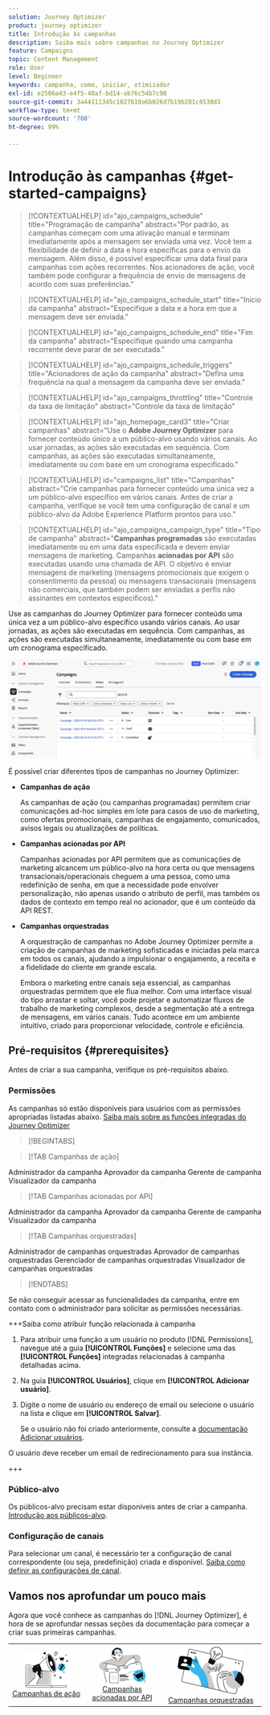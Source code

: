 ```yaml
---
solution: Journey Optimizer
product: journey optimizer
title: Introdução às campanhas
description: Saiba mais sobre campanhas no Journey Optimizer
feature: Campaigns
topic: Content Management
role: User
level: Beginner
keywords: campanha, como, iniciar, otimizador
exl-id: e2506a43-e4f5-48af-bd14-ab76c54b7c90
source-git-commit: 3a44111345c1627610a6b026d7b19b281c4538d3
workflow-type: tm+mt
source-wordcount: '708'
ht-degree: 99%

---
```


# Introdução às campanhas {#get-started-campaigns}

>[!CONTEXTUALHELP]
>id="ajo_campaigns_schedule"
>title="Programação de campanha"
>abstract="Por padrão, as campanhas começam com uma ativação manual e terminam imediatamente após a mensagem ser enviada uma vez. Você tem a flexibilidade de definir a data e hora específicas para o envio da mensagem. Além disso, é possível especificar uma data final para campanhas com ações recorrentes. Nos acionadores de ação, você também pode configurar a frequência de envio de mensagens de acordo com suas preferências."

>[!CONTEXTUALHELP]
>id="ajo_campaigns_schedule_start"
>title="Início da campanha"
>abstract="Especifique a data e a hora em que a mensagem deve ser enviada."

>[!CONTEXTUALHELP]
>id="ajo_campaigns_schedule_end"
>title="Fim da campanha"
>abstract="Especifique quando uma campanha recorrente deve parar de ser executada."

>[!CONTEXTUALHELP]
>id="ajo_campaigns_schedule_triggers"
>title="Acionadores de ação da campanha"
>abstract="Defina uma frequência na qual a mensagem da campanha deve ser enviada."

>[!CONTEXTUALHELP]
>id="ajo_campaigns_throttling"
>title="Controle da taxa de limitação"
>abstract="Controle da taxa de limitação"

>[!CONTEXTUALHELP]
>id="ajo_homepage_card3"
>title="Criar campanhas"
>abstract="Use o **Adobe Journey Optimizer** para fornecer conteúdo único a um público-alvo usando vários canais. Ao usar jornadas, as ações são executadas em sequência. Com campanhas, as ações são executadas simultaneamente, imediatamente ou com base em um cronograma especificado."

>[!CONTEXTUALHELP]
>id="campaigns_list"
>title="Campanhas"
>abstract="Crie campanhas para fornecer conteúdo uma única vez a um público-alvo específico em vários canais. Antes de criar a campanha, verifique se você tem uma configuração de canal e um público-alvo da Adobe Experience Platform prontos para uso."

>[!CONTEXTUALHELP]
>id="ajo_campaigns_campaign_type"
>title="Tipo de campanha"
>abstract="**Campanhas programadas** são executadas imediatamente ou em uma data especificada e devem enviar mensagens de marketing. Campanhas **acionadas por API** são executadas usando uma chamada de API. O objetivo é enviar mensagens de marketing (mensagens promocionais que exigem o consentimento da pessoa) ou mensagens transacionais (mensagens não comerciais, que também podem ser enviadas a perfis não assinantes em contextos específicos)."

Use as campanhas do Journey Optimizer para fornecer conteúdo uma única vez a um público-alvo específico usando vários canais. Ao usar jornadas, as ações são executadas em sequência. Com campanhas, as ações são executadas simultaneamente, imediatamente ou com base em um cronograma especificado.

![](assets/gs-campaigns.png)

É possível criar diferentes tipos de campanhas no Journey Optimizer:

* **Campanhas de ação**

  As campanhas de ação (ou campanhas programadas) permitem criar comunicações ad-hoc simples em lote para casos de uso de marketing, como ofertas promocionais, campanhas de engajamento, comunicados, avisos legais ou atualizações de políticas.

* **Campanhas acionadas por API**

  Campanhas acionadas por API permitem que as comunicações de marketing alcancem um público-alvo na hora certa ou que mensagens transacionais/operacionais cheguem a uma pessoa, como uma redefinição de senha, em que a necessidade pode envolver personalização, não apenas usando o atributo de perfil, mas também os dados de contexto em tempo real no acionador, que é um conteúdo da API REST.

* **Campanhas orquestradas**

  A orquestração de campanhas no Adobe Journey Optimizer permite a criação de campanhas de marketing sofisticadas e iniciadas pela marca em todos os canais, ajudando a impulsionar o engajamento, a receita e a fidelidade do cliente em grande escala.

  Embora o marketing entre canais seja essencial, as campanhas orquestradas permitem que ele flua melhor. Com uma interface visual do tipo arrastar e soltar, você pode projetar e automatizar fluxos de trabalho de marketing complexos, desde a segmentação até a entrega de mensagens, em vários canais. Tudo acontece em um ambiente intuitivo, criado para proporcionar velocidade, controle e eficiência.

## Pré-requisitos {#prerequisites}

Antes de criar a sua campanha, verifique os pré-requisitos abaixo.

### Permissões

As campanhas só estão disponíveis para usuários com as permissões apropriadas listadas abaixo. [Saiba mais sobre as funções integradas do Journey Optimizer](../administration/ootb-product-profiles.md)

>[!BEGINTABS]

>[!TAB Campanhas de ação]

Administrador da campanha
Aprovador da campanha
Gerente de campanha
Visualizador da campanha

>[!TAB Campanhas acionadas por API]

Administrador da campanha
Aprovador da campanha
Gerente de campanha
Visualizador da campanha

>[!TAB Campanhas orquestradas]

Administrador de campanhas orquestradas
Aprovador de campanhas orquestradas
Gerenciador de campanhas orquestradas
Visualizador de campanhas orquestradas

>[!ENDTABS]

Se não conseguir acessar as funcionalidades da campanha, entre em contato com o administrador para solicitar as permissões necessárias.

+++Saiba como atribuir função relacionada à campanha

1. Para atribuir uma função a um usuário no produto [!DNL Permissions], navegue até a guia **[!UICONTROL Funções]** e selecione uma das **[!UICONTROL Funções]** integradas relacionadas à campanha detalhadas acima.

1. Na guia **[!UICONTROL Usuários]**, clique em **[!UICONTROL Adicionar usuário]**.

1. Digite o nome de usuário ou endereço de email ou selecione o usuário na lista e clique em **[!UICONTROL Salvar]**.

   Se o usuário não foi criado anteriormente, consulte a [documentação Adicionar usuários](https://experienceleague.adobe.com/pt-br/docs/experience-platform/access-control/ui/users).

O usuário deve receber um email de redirecionamento para sua instância.

+++

### Público-alvo

Os públicos-alvo precisam estar disponíveis antes de criar a campanha. [Introdução aos públicos-alvo](../audience/about-audiences.md).

### Configuração de canais

Para selecionar um canal, é necessário ter a configuração de canal correspondente (ou seja, predefinição) criada e disponível. [Saiba como definir as configurações de canal](../configuration/channel-surfaces.md).

## Vamos nos aprofundar um pouco mais

Agora que você conhece as campanhas do [!DNL Journey Optimizer], é hora de se aprofundar nessas seções da documentação para começar a criar suas primeiras campanhas.

<table style="table-layout:fixed"><tr style="border: 0; text-align: center;">
<td><a href="create-campaign.md"><img width="70%" alt="campanhas de ação" src="assets/do-not-localize/gs-action-campaign.png"></a><br/><a href="create-campaign.md">Campanhas de ação</a></td>
<td><a href="api-triggered-campaigns.md"><img width="70%" alt="SMS" src="assets/do-not-localize/gs-api-triggered-campaign.png"></a><br/><a href="api-triggered-campaigns.md">Campanhas acionadas por API</a></td>
<td><a href="../orchestrated/gs-orchestrated-campaigns.md"><img width="70%" alt="push" src="assets/do-not-localize/gs-orchestrated-campaign.png"></a><a href="../orchestrated/gs-orchestrated-campaigns.md">Campanhas orquestradas</a></td>
</tr></table>
